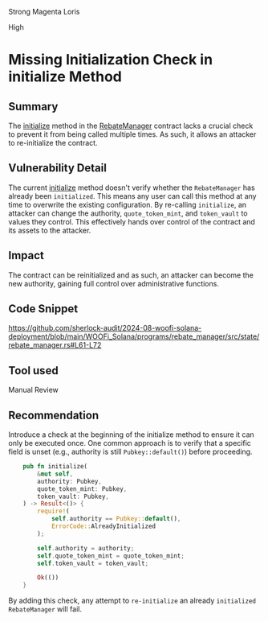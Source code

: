 Strong Magenta Loris

High

# Missing Initialization Check in initialize Method

## Summary
The [initialize](https://github.com/sherlock-audit/2024-08-woofi-solana-deployment/blob/main/WOOFi_Solana/programs/rebate_manager/src/state/rebate_manager.rs#L61-L72) method in the [RebateManager](https://github.com/sherlock-audit/2024-08-woofi-solana-deployment/blob/main/WOOFi_Solana/programs/rebate_manager/src/state/rebate_manager.rs) contract lacks a crucial check to prevent it from being called multiple times. As such, it allows an attacker to re-initialize the contract.
## Vulnerability Detail
The current [initialize](https://github.com/sherlock-audit/2024-08-woofi-solana-deployment/blob/main/WOOFi_Solana/programs/rebate_manager/src/state/rebate_manager.rs#L61-L72) method doesn't verify whether the `RebateManager` has already been `initialized`. This means any user can call this method at any time to overwrite the existing configuration.
By re-calling `initialize`, an attacker can change the authority, `quote_token_mint`, and `token_vault` to values they control. This effectively hands over control of the contract and its assets to the attacker.
## Impact
The contract can be reinitialized and as such, an attacker can become the new authority, gaining full control over administrative functions.
## Code Snippet
https://github.com/sherlock-audit/2024-08-woofi-solana-deployment/blob/main/WOOFi_Solana/programs/rebate_manager/src/state/rebate_manager.rs#L61-L72
## Tool used

Manual Review

## Recommendation
Introduce a check at the beginning of the initialize method to ensure it can only be executed once. One common approach is to verify that a specific field is unset (e.g., authority is still `Pubkey::default()`) before proceeding.
```rust
    pub fn initialize(
        &mut self,
        authority: Pubkey,
        quote_token_mint: Pubkey,
        token_vault: Pubkey,
    ) -> Result<()> {
        require!(
            self.authority == Pubkey::default(),
            ErrorCode::AlreadyInitialized
        );

        self.authority = authority;
        self.quote_token_mint = quote_token_mint;
        self.token_vault = token_vault;

        Ok(())
    }

```
By adding this check, any attempt to `re-initialize` an already `initialized` `RebateManager` will fail.